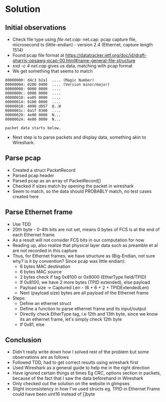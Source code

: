 # Solution


## Initial observations

- Check file type using _file net.cap_: net.cap: pcap capture file, microsecond ts (little-endian) - version 2.4 (Ethernet, capture length 1514)
- Found pcap file format at https://datatracker.ietf.org/doc/id/draft-gharris-opsawg-pcap-00.html#name-general-file-structure
- _xxd -c 4 net.cap_ gives us data, matching with pcap format
- We get something that seems to match 
```
00000000: d4c3 b2a1  .... (Magic Number)
00000004: 0200 0400  .... (Version minor/major)
00000008: 0000 0000  ....
0000000c: 0000 0000  ....
00000010: ea05 0000  ....
00000014: 0100 0000  ....
00000018: 4098 d057  @..W
0000001c: 0a1f 0300  ....
00000020: 4e00 0000  N...
00000024: 4e00 0000  N...

packet data starts below.
```

- Next step is to parse packets and display data, something akin to Wireshark.


## Parse pcap

- Created a struct PacketRecord
- Parsed pcap header
- Parsed pcap as an array of PacketRecord[]
- Checked if sizes match by opening the packet in wireshark
- Seem to match, so the data should PROBABLY match, no test cases created here


## Parse Ethernet frame
- Use TDD
- 20th byte - 0-4th bits are not set, means 0 bytes of FCS is at the end of each Ethernet frame
- As a result will not consider FCS bits in our computation for now
- Reading up, also realize that physical layer data such as preamble et al are not recorded in this capture
- Thus, for Ethernet frames, we have structure as (Big-Endian, not sure why? is it by convention? Since pcap was little endian):
    - 6 bytes MAC destination
    - 6 bytes MAC source
    - 2 bytes check if tag 0x8100 or 0x8000 (EtherType field/TPID)
    - If 0x8100, we have 2 more bytes (TPID extended), else payload
    - Payload size -> Captured Len - (6 + 6 + 2 + TPIDExtendedLen)
    - Next (payload size) bytes are all payload of the Ethernet frame
- Steps:
    - Define an ethernet struct
    - Define a function to parse ethernet frame and its input/output
    - Directly check EtherType tag, i.e 12th and 13th byte, since we know its an ethernet frame, let's simply check 12th byte
    - If 0x81, else


## Conclusion

- Didn't really write down how I solved rest of the problem but some observations are as follows
- Followed TDD, had to get correct results using wireshark first
- Used Wireshark as a general guide to help me in the right direction
- Have ignored certain things at times Eg CRC, options section in packets, because of the fact that I saw the data beforehand in Wireshark
- Only checked out the solution on the website in glimpses
- Slight inconsistency in how I've used structs eg. TPID in Ethernet Frame could have been uint16 instead of []byte